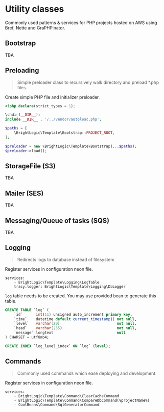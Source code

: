 # Utility classes

Commonly used patterns & services for PHP projects hosted on AWS using Bref, Nette and GraPHPinator.

## Bootstrap

TBA

## Preloading

> Simple preloader class to recursively walk directory and preload *.php files.

Create simple PHP file and initializer preloader.

```php
<?php declare(strict_types = 1);

\chdir(__DIR__);
include __DIR__ . '/../vendor/autoload.php';

$paths = [
    \BrightLogic\Template\Bootstrap::PROJECT_ROOT,
];

$preloader = new \BrightLogic\Template\Bootstrap(...$paths);
$preloader->load();
```

## StorageFile (S3)

TBA

## Mailer (SES)

TBA

## Messaging/Queue of tasks (SQS)

TBA

## Logging

> Redirects logs to database instead of filesystem.

Register services in configuration neon file.

```neon
services:
    - BrightLogic\Template\Logging\LogTable
    tracy.logger: BrightLogic\Template\Logging\DbLogger
```

`log` table needs to be created. You may use provided bean to generate this table.

```sql
CREATE TABLE `log` (
    `id`      int(11) unsigned auto_increment primary key,
    `time`    datetime default current_timestamp() not null,
    `level`   varchar(20)                          not null,
    `head`    varchar(255)                         not null,
    `message` longtext                             null
) CHARSET = utf8mb4;

CREATE INDEX `log_level_index` ON `log` (level);
```

## Commands

> Commonly used commands which ease deploying and development.

Register services in configuration neon file.

```neon
services:
    - BrightLogic\Template\Command\ClearCacheCommand
    - BrightLogic\Template\Command\CompareDbCommand(%projectName%)
    - CoolBeans\Command\SqlGeneratorCommand
```
